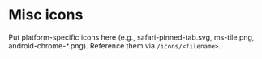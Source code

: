 # Misc icons

Put platform-specific icons here (e.g., safari-pinned-tab.svg, ms-tile.png, android-chrome-*.png). Reference them via `/icons/<filename>`.
